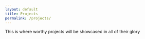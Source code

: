```yaml
---
layout: default
title: Projects
permalink: /projects/
---
```

This is where worthy projects will be showcased in all of their glory 
